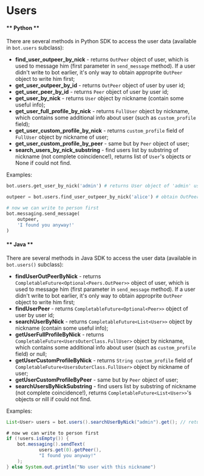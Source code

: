 # Users

<!-- tabs:start -->

#### ** Python **

There are several methods in Python SDK to access the user data (available in ``bot.users`` subclass):

- **find_user_outpeer_by_nick** - returns ``OutPeer`` object of user, which is used to message him (first parameter in ``send_message`` method). If a user didn't write to bot earlier, it's only way to obtain approprite ``OutPeer`` object to write him first;
- **get_user_outpeer_by_id** - returns ``OutPeer`` object of user by user id;
- **get_user_peer_by_id** - returns ``Peer`` object of user by user id;
- **get_user_by_nick** - returns ``User`` object by nickname (contain some useful info);
- **get_user_full_profile_by_nick** - returns ``FullUser`` object by nickname, which contains some additional info about user (such as ``custom_profile`` field);
- **get_user_custom_profile_by_nick** - returns ``custom_profile`` field of ``FullUser`` object by nickname of user;
- **get_user_custom_profile_by_peer** - same but by ``Peer`` object of user;
- **search_users_by_nick_substring** - find users list by substring of nickname (not complete coincidence!), returns list of ``User``'s objects or None if could not find.

Examples:

```python
bot.users.get_user_by_nick('admin') # returns User object of 'admin' user

```

```python
outpeer = bot.users.find_user_outpeer_by_nick('alice') # obtain OutPeer from nickname

# now we can write to person first
bot.messaging.send_message(
    outpeer,
    'I found you anyway!'
)
```

#### ** Java **

There are several methods in Java SDK to access the user data (available in ``bot.users()`` subclass):

- **findUserOutPeerByNick** - returns ``CompletableFuture<Optional<Peers.OutPeer>>`` object of user, which is used to message him (first parameter in ``send_message`` method). If a user didn't write to bot earlier, it's only way to obtain approprite ``OutPeer`` object to write him first;
- **findUserPeer** - returns ``CompletableFuture<Optional<Peer>>`` object of user by user id;
- **searchUserByNick** - returns ``CompletableFuture<List<User>>`` object by nickname (contain some useful info);
- **getUserFullProfileByNick** - returns ``CompletableFuture<UsersOuterClass.FullUser>`` object by nickname, which contains some additional info about user (such as ``custom_profile`` field) or null;
- **getUserCustomProfileByNick** - returns ``String custom_profile`` field of ``CompletableFuture<UsersOuterClass.FullUser>`` object by nickname of user;
- **getUserCustomProfileByPeer** - same but by ``Peer`` object of user;
- **searchUsersByNickSubstring** - find users list by substring of nickname (not complete coincidence!), returns ``CompletableFuture<List<User>>``'s objects or nill if could not find.


Examples:

```java
List<User> users = bot.users().searchUserByNick("admin").get(); // returns list of User objects of 'admin' user
```

```java
# now we can write to person first
if (!users.isEmpty()) {
    bot.messaging().sendText(
            users.get(0).getPeer(),
            "I found you anyway!"
    );
} else System.out.println("No user with this nickname")
```

<!-- tabs:end -->

